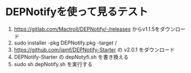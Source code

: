 # DEPNotifyを使って見るテスト

1. https://gitlab.com/Mactroll/DEPNotify/-/releases からv1.1.5をダウンロード
1. sudo installer -pkg DEPNotify.pkg -target /
1. https://github.com/jamf/DEPNotify-Starter の v2.0.1 をダウンロード
1. DEPNotify-Starter の depNotyfi.sh を書き換える
1. sudo sh depNotify.sh を実行する
